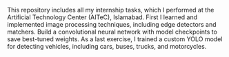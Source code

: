 This repository includes all my internship tasks, which I performed at the Artificial Technology Center (AITeC), Islamabad. First I learned and implemented image processing techniques, including edge detectors and matchers. Build a convolutional neural network with model checkpoints to save best-tuned weights. As a last exercise, I trained a custom YOLO model for detecting vehicles, including cars, buses, trucks, and motorcycles.

